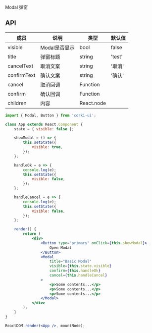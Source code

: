 Modal 弹窗

## API
| 成员 | 说明 | 类型 | 默认值 |
| --- | --- | --- | --- |
| visible | Modal是否显示 | bool | false |
| title | 弹窗标题 | string | 'test' |
| cancelText | 取消文案 | string | '取消' |
| confirmText | 确认文案 | string | '确认' |
| cancel | 取消回调 | Function |  |
| confirm | 确认回调 | Function |  |
| children | 内容 | React.node | 

```jsx
import { Modal, Button } from 'corki-ui';

class App extends React.Component {
    state = { visible: false };

    showModal = () => {
        this.setState({
            visible: true,
        });
    };

    handleOk = e => {
        console.log(e);
        this.setState({
            visible: false,
        });
    };

    handleCancel = e => {
        console.log(e);
        this.setState({
            visible: false,
        });
    };

    render() {
        return (
            <div>
                <Button type="primary" onClick={this.showModal}>
                    Open Modal
                </Button>
                <Modal
                    title="Basic Modal"
                    visible={this.state.visible}
                    confirm={this.handleOk}
                    cancel={this.handleCancel}
                >
                    <p>Some contents...</p>
                    <p>Some contents...</p>
                    <p>Some contents...</p>
                </Modal>
            </div>
        );
    }
}

ReactDOM.render(<App />, mountNode);
```